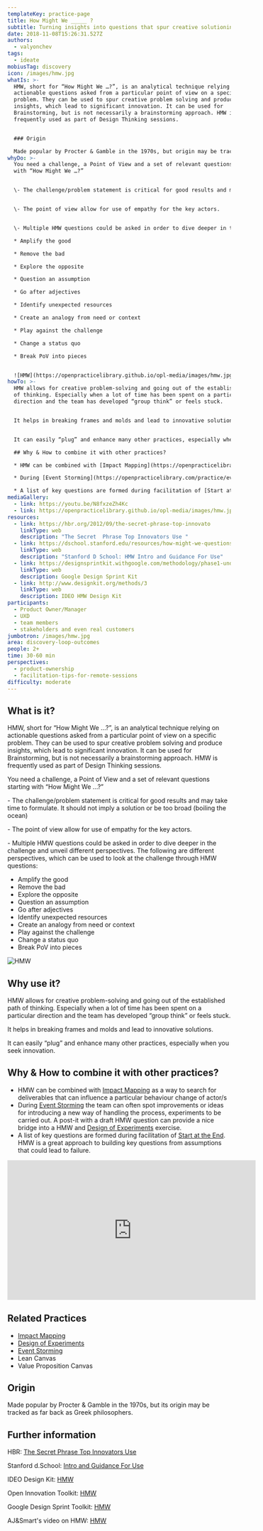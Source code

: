 ```yaml
---
templateKey: practice-page
title: How Might We _____ ?
subtitle: Turning insights into questions that spur creative solutioning
date: 2018-11-08T15:26:31.527Z
authors:
  - valyonchev
tags:
  - ideate
mobiusTag: discovery
icon: /images/hmw.jpg
whatIs: >-
  HMW, short for “How Might We …?”, is an analytical technique relying on
  actionable questions asked from a particular point of view on a specific
  problem. They can be used to spur creative problem solving and produce
  insights, which lead to significant innovation. It can be used for
  Brainstorming, but is not necessarily a brainstorming approach. HMW is
  frequently used as part of Design Thinking sessions.


  ### Origin

  Made popular by Procter & Gamble in the 1970s, but origin may be tracked as far back as Greek philosophers 
whyDo: >-
  You need a challenge, a Point of View and a set of relevant questions starting
  with “How Might We …?”


  \- The challenge/problem statement is critical for good results and may take time to formulate. It should not imply a solution or be too broad (boiling the ocean)


  \- The point of view allow for use of empathy for the key actors.


  \- Multiple HMW questions could be asked in order to dive deeper in the challenge and unveil different perspectives. The following are different perspectives, which can be used to look at the challenge through HMW questions:

  * Amplify the good

  * Remove the bad

  * Explore the opposite

  * Question an assumption

  * Go after adjectives 

  * Identify unexpected resources

  * Create an analogy from need or context

  * Play against the challenge

  * Change a status quo

  * Break PoV into pieces


  ![HMW](https://openpracticelibrary.github.io/opl-media/images/hmw.jpg)
howTo: >-
  HMW allows for creative problem-solving and going out of the established path
  of thinking. Especially when a lot of time has been spent on a particular
  direction and the team has developed “group think” or feels stuck.


  It helps in breaking frames and molds and lead to innovative solutions. 


  It can easily “plug” and enhance many other practices, especially when you seek innovation.

  ## Why & How to combine it with other practices?

  * HMW can be combined with [Impact Mapping](https://openpracticelibrary.com/practice/impact-mapping/) as a way to search for deliverables that can influence a particular behaviour change of actor/s

  * During [Event Storming](https://openpracticelibrary.com/practice/event-storming/) the team can often spot improvements or ideas for introducing a new way of handling the process, experiments to be carried out. A post-it with a draft HMW question can provide a nice bridge into a HMW and [Design of Experiments](https://openpracticelibrary.com/practice/design-of-experiments/) exercise.

  * A list of key questions are formed during facilitation of [Start at the End](https://openpracticelibrary.com/practice/start-at-the-end/).  HMW is a great approach to building key questions from assumptions that could lead to failure.
mediaGallery:
  - link: https://youtu.be/N8fxzeZh4Kc
  - link: https://openpracticelibrary.github.io/opl-media/images/hmw.jpg
resources:
  - link: https://hbr.org/2012/09/the-secret-phrase-top-innovato
    linkType: web
    description: "The Secret  Phrase Top Innovators Use "
  - link: https://dschool.stanford.edu/resources/how-might-we-questions
    linkType: web
    description: "Stanford D School: HMW Intro and Guidance For Use"
  - link: https://designsprintkit.withgoogle.com/methodology/phase1-understand/how-might-we
    linkType: web
    description: Google Design Sprint Kit
  - link: http://www.designkit.org/methods/3
    linkType: web
    description: IDEO HMW Design Kit
participants:
  - Product Owner/Manager
  - UXD
  - team members
  - stakeholders and even real customers
jumbotron: /images/hmw.jpg
area: discovery-loop-outcomes
people: 2+
time: 30-60 min
perspectives:
  - product-ownership
  - facilitation-tips-for-remote-sessions
difficulty: moderate
---
```

## What is it?

HMW, short for “How Might We …?”, is an analytical technique relying on actionable questions asked from a particular point of view on a specific problem. They can be used to spur creative problem solving and produce insights, which lead to significant innovation. It can be used for Brainstorming, but is not necessarily a brainstorming approach. HMW is frequently used as part of Design Thinking sessions.

You need a challenge, a Point of View and a set of relevant questions starting with “How Might We …?”

\- The challenge/problem statement is critical for good results and may take time to formulate. It should not imply a solution or be too broad (boiling the ocean)

\- The point of view allow for use of empathy for the key actors.

\- Multiple HMW questions could be asked in order to dive deeper in the challenge and unveil different perspectives. The following are different perspectives, which can be used to look at the challenge through HMW questions:

* Amplify the good
* Remove the bad
* Explore the opposite
* Question an assumption
* Go after adjectives
* Identify unexpected resources
* Create an analogy from need or context
* Play against the challenge
* Change a status quo
* Break PoV into pieces

![HMW](/images/hmw.jpg)

## Why use it?

HMW allows for creative problem-solving and going out of the established path of thinking. Especially when a lot of time has been spent on a particular direction and the team has developed “group think” or feels stuck.

It helps in breaking frames and molds and lead to innovative solutions.

It can easily “plug” and enhance many other practices, especially when you seek innovation.

## Why & How to combine it with other practices?

* HMW can be combined with [Impact Mapping](https://openpracticelibrary.com/practice/impact-mapping/) as a way to search for deliverables that can influence a particular behaviour change of actor/s
* During [Event Storming](https://openpracticelibrary.com/practice/event-storming/) the team can often spot improvements or ideas for introducing a new way of handling the process, experiments to be carried out. A post-it with a draft HMW question can provide a nice bridge into a HMW and [Design of Experiments](https://openpracticelibrary.com/practice/design-of-experiments/) exercise.
* A list of key questions are formed during facilitation of [Start at the End](https://openpracticelibrary.com/practice/start-at-the-end/).  HMW is a great approach to building key questions from assumptions that could lead to failure.

<iframe width="560" height="315" src="https://www.youtube.com/embed/N8fxzeZh4Kc" frameborder="0" allow="accelerometer; autoplay; encrypted-media; gyroscope; picture-in-picture" allowfullscreen></iframe>

## Related Practices

* [Impact Mapping](https://openpracticelibrary.com/practice/impact-mapping/)
* [Design of Experiments](https://openpracticelibrary.com/practice/design-of-experiments/)
* [Event Storming](https://openpracticelibrary.com/practice/event-storming/)
* Lean Canvas
* Value Proposition Canvas

## Origin

Made popular by Procter & Gamble in the 1970s, but its origin may be tracked as far back as Greek philosophers.

## Further information

HBR: [The Secret  Phrase Top Innovators Use ](https://hbr.org/2012/09/the-secret-phrase-top-innovato)

Stanford d.School: [Intro and Guidance For Use](https://dschool.stanford.edu/resources/how-might-we-questions)

IDEO Design Kit: [HMW](http://www.designkit.org/methods/3)

Open Innovation Toolkit: [HMW](https://toolkit.mozilla.org/method/how-might-we/)

Google Design Sprint Toolkit: [HMW](https://designsprintkit.withgoogle.com/methodology/phase1-understand/how-might-we)

AJ&Smart's video on HMW: [HMW](https://www.youtube.com/watch?v=sRGk5oKXgCk)
